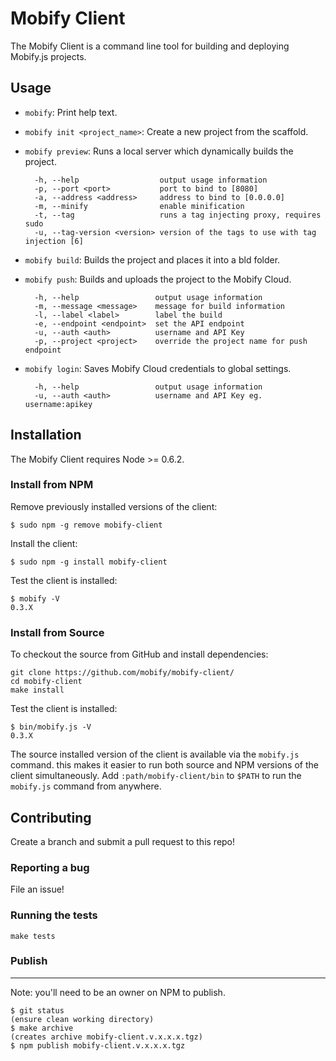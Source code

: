 # Mobify Client

The Mobify Client is a command line tool for building and deploying Mobify.js projects.

## Usage

* `mobify`: Print help text.

* `mobify init <project_name>`: Create a new project from the scaffold.

* `mobify preview`: Runs a local server which dynamically builds the project.

        -h, --help                  output usage information
        -p, --port <port>           port to bind to [8080]
        -a, --address <address>     address to bind to [0.0.0.0]
        -m, --minify                enable minification
        -t, --tag                   runs a tag injecting proxy, requires sudo
        -u, --tag-version <version> version of the tags to use with tag injection [6]

* `mobify build`: Builds the project and places it into a bld folder.

* `mobify push`: Builds and uploads the project to the Mobify Cloud.

        -h, --help                 output usage information
        -m, --message <message>    message for build information
        -l, --label <label>        label the build
        -e, --endpoint <endpoint>  set the API endpoint
        -u, --auth <auth>          username and API Key
        -p, --project <project>    override the project name for push endpoint

* `mobify login`: Saves Mobify Cloud credentials to global settings.

        -h, --help                 output usage information
        -u, --auth <auth>          username and API Key eg. username:apikey


## Installation

The Mobify Client requires Node >= 0.6.2. 

### Install from NPM

Remove previously installed versions of the client:

    $ sudo npm -g remove mobify-client

Install the client:

    $ sudo npm -g install mobify-client

Test the client is installed:

    $ mobify -V
    0.3.X

### Install from Source

To checkout the source from GitHub and install dependencies:

    git clone https://github.com/mobify/mobify-client/
    cd mobify-client
    make install

Test the client is installed:

    $ bin/mobify.js -V
    0.3.X

The source installed version of the client is available via the `mobify.js` command. this makes it easier to run both source and NPM versions of the client simultaneously. Add `:path/mobify-client/bin` to `$PATH` to run the `mobify.js` command from anywhere.

## Contributing

Create a branch and submit a pull request to this repo!

### Reporting a bug

File an issue!

### Running the tests

    make tests

### Publish
---------------------

Note: you'll need to be an owner on NPM to publish.
    
    $ git status
    (ensure clean working directory)
    $ make archive
    (creates archive mobify-client.v.x.x.x.tgz)
    $ npm publish mobify-client.v.x.x.x.tgz
